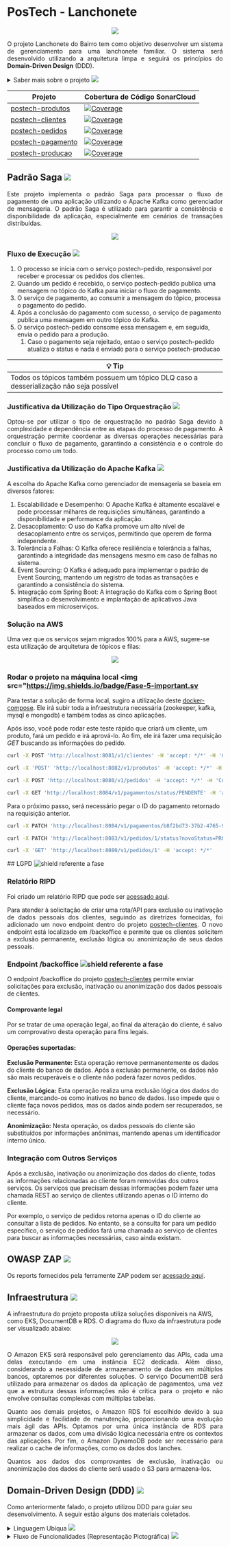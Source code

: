# PosTech - Lanchonete

<p align="center">
  <img src="https://github.com/postech-lanchonete/.github/blob/main/profile/logo.png?raw=true" />
</p>

<p align="justify">
  O projeto Lanchonete do Bairro tem como objetivo desenvolver um sistema de gerenciamento para uma lanchonete familiar. O sistema será desenvolvido utilizando a arquitetura limpa e seguirá os princípios do <b>Domain-Driven Design</b> (DDD).
</p>
<details>
  <summary>Saber mais sobre o projeto <img src="https://img.shields.io/badge/Fase-1-white.svg?"></summary>
  <p align="justify">
  Através desse sistema, os clientes terão acesso a uma interface intuitiva onde poderão realizar pedidos e efetuar pagamentos de forma prática. Será possível montar o combo de lanches com opções de lanche, acompanhamento e bebida. O sistema também permitirá que os clientes acompanhem o progresso do seu pedido, desde a confirmação até a entrega ou retirada.
  </p>
  <p align="justify">
    Além das funcionalidades voltadas para os clientes, o sistema contará com um painel administrativo que permitirá o gerenciamento de clientes, produtos e categorias. O estabelecimento poderá cadastrar novos clientes, gerenciar campanhas promocionais, adicionar, editar e remover produtos, definindo nome, categoria, preço, descrição e imagens. Também será possível acompanhar os pedidos em andamento e verificar o tempo de espera de cada pedido.
  </p>
  <p align="justify">
    O projeto será desenvolvido utilizando a linguagem de programação Java 17 e o framework Spring Boot. Será integrado ao banco de dados MariaDB para armazenar as informações dos clientes, produtos e pedidos. Além disso, o projeto incluirá a documentação do sistema utilizando a linguagem ubíqua (DDD) e a implementação de *endpoints* RESTful para as funcionalidades descritas.
  </p>
  <p align="justify">
    Com o projeto Lanchonete do Bairro, pretendemos criar um sistema eficiente e intuitivo que facilite o processo de pedido e pagamento, proporcionando uma experiência agradável aos clientes e auxiliando o estabelecimento.
  </p>
</details>

| Projeto                   | Cobertura de Código SonarCloud |
|---------------------------|--------------------------------|
| [postech-produtos](https://github.com/postech-lanchonete/postech-produtos) | [![Coverage](https://sonarcloud.io/api/project_badges/measure?project=postech-lanchonete_postech-produtos&metric=coverage)](https://sonarcloud.io/summary/new_code?id=postech-lanchonete_postech-produtos) |
| [postech-clientes](https://github.com/postech-lanchonete/postech-clientes) | [![Coverage](https://sonarcloud.io/api/project_badges/measure?project=postech-lanchonete_postech-clientes&metric=coverage)](https://sonarcloud.io/summary/new_code?id=postech-lanchonete_postech-clientes) |
| [postech-pedidos](https://github.com/postech-lanchonete/postech-pedidos) | [![Coverage](https://sonarcloud.io/api/project_badges/measure?project=postech-lanchonete_postech-pedidos&metric=coverage)](https://sonarcloud.io/summary/new_code?id=postech-lanchonete_postech-pedidos) |
| [postech-pagamento](https://github.com/postech-lanchonete/postech-pagamento) | [![Coverage](https://sonarcloud.io/api/project_badges/measure?project=postech-lanchonete_postech-pagamento&metric=coverage)](https://sonarcloud.io/summary/new_code?id=postech-lanchonete_postech-pagamento) |
| [postech-producao](https://github.com/postech-lanchonete/postech-producao) | [![Coverage](https://sonarcloud.io/api/project_badges/measure?project=postech-lanchonete_postech-producao&metric=coverage)](https://sonarcloud.io/summary/new_code?id=postech-lanchonete_postech-producao) |

## Padrão Saga <img src="https://img.shields.io/badge/Fase-5-important.svg?">

<p align="justify">
  Este projeto implementa o padrão Saga para processar o fluxo de pagamento de uma aplicação utilizando o Apache Kafka como gerenciador de mensageria. O padrão Saga é utilizado para garantir a consistência e disponibilidade da aplicação, especialmente em cenários de transações distribuídas.
</p>

<p align="center">
  <img src="https://github.com/postech-lanchonete/.github/assets/20681811/ca72bd9b-d630-48cd-8654-8aeca107682c" />
</p>

### Fluxo de Execução <img src="https://img.shields.io/badge/Fase-5-important.svg?">

1. O processo se inicia com o serviço postech-pedido, responsável por receber e processar os pedidos dos clientes.
2. Quando um pedido é recebido, o serviço postech-pedido publica uma mensagem no tópico do Kafka para iniciar o fluxo de pagamento.
3. O serviço de pagamento, ao consumir a mensagem do tópico, processa o pagamento do pedido.
4. Após a conclusão do pagamento com sucesso, o serviço de pagamento publica uma mensagem em outro tópico do Kafka.
5. O serviço postech-pedido consome essa mensagem e, em seguida, envia o pedido para a produção.
   1. Caso o pagamento seja rejeitado, entao o serviço postech-pedido atualiza o status e nada é enviado para o serviço postech-producao
  
| 💡 Tip |
|--------|
| Todos os tópicos também possuem um tópico DLQ caso a desserialização não seja possível |


### Justificativa da Utilização do Tipo Orquestração <img src="https://img.shields.io/badge/Fase-5-important.svg?">

<p align="justify">
  Optou-se por utilizar o tipo de orquestração no padrão Saga devido à complexidade e dependência entre as etapas do processo de pagamento. A orquestração permite coordenar as diversas operações necessárias para concluir o fluxo de pagamento, garantindo a consistência e o controle do processo como um todo.
</p>

### Justificativa da Utilização do Apache Kafka <img src="https://img.shields.io/badge/Fase-5-important.svg?">
A escolha do Apache Kafka como gerenciador de mensageria se baseia em diversos fatores:

1. Escalabilidade e Desempenho: O Apache Kafka é altamente escalável e pode processar milhares de requisições simultâneas, garantindo a disponibilidade e performance da aplicação.
2. Desacoplamento: O uso do Kafka promove um alto nível de desacoplamento entre os serviços, permitindo que operem de forma independente.
3. Tolerância a Falhas: O Kafka oferece resiliência e tolerância a falhas, garantindo a integridade das mensagens mesmo em caso de falhas no sistema.
4. Event Sourcing: O Kafka é adequado para implementar o padrão de Event Sourcing, mantendo um registro de todas as transações e garantindo a consistência do sistema.
5. Integração com Spring Boot: A integração do Kafka com o Spring Boot simplifica o desenvolvimento e implantação de aplicativos Java baseados em microserviços.

### Solução na AWS

Uma vez que os serviços sejam migrados 100% para a AWS, sugere-se esta utilização de arquitetura de tópicos e filas:

<p align="center">
  <img src="https://github.com/postech-lanchonete/.github/assets/20681811/66783608-c155-4489-86c0-fb1e180328f0?raw=true" />
</p>

### Rodar o projeto na máquina local <img src="https://img.shields.io/badge/Fase-5-important.sv

Para testar a solução de forma local, sugiro a utilização deste [docker-compose](../infra/docker-compose.yml). Ele irá subir toda a infraestrutura necessária (zookeeper, kafka, mysql e mongodb) e também todas as cinco aplicações.

Após isso, você pode rodar este teste rápido que criará um cliente, um produto, fará um pedido e irá aprová-lo. Ao fim, ele irá fazer uma requisição *GET* buscando as informações do pedido.

```sh
curl -X POST 'http://localhost:8081/v1/clientes' -H 'accept: */*' -H 'Content-Type: application/json' -d '{ "nome": "Daniel", "sobrenome": "Silva", "email": "daniel.silva@postech.com", "cpf": "123", "senha": "123" }'
```

```sh
curl -X 'POST' 'http://localhost:8082/v1/produtos' -H 'accept: */*' -H 'Content-Type: application/json' -d '{"nome": "Hambúrguer", "categoria": "LANCHE", "preco": 10.99, "descricao": "Hambúrguer de carne bovina com queijo, alface, tomate e molho especial", "imagem": "https://example.com/hamburguer.jpg"}'
```

```sh
curl -X POST 'http://localhost:8080/v1/pedidos' -H 'accept: */*' -H 'Content-Type: application/json' -d '{ "idCliente": 1, "idsProdutos": [ 1 ] }'
```

```sh
curl -X GET 'http://localhost:8084/v1/pagamentos/status/PENDENTE' -H 'accept: application/json'
```

Para o próximo passo, será necessário pegar o ID do pagamento retornado na requisição anterior.

```sh
curl -X PATCH 'http://localhost:8084/v1/pagamentos/b8f2bd73-37b2-4765-942e-248eaf352b0c/status/APROVADO' -H 'accept: application/json'
```
```sh
curl -X PATCH 'http://localhost:8083/v1/pedidos/1/status?novoStatus=PRONTO' -H 'accept: */*'
```

```sh
curl -X 'GET' 'http://localhost:8080/v1/pedidos/1' -H 'accept: */*'
```
</p>

</details>
## LGPD  <img src="https://img.shields.io/badge/Fase-5-important.svg?" alt="shield referente a fase">

### Relatório RIPD

Foi criado um relatório RIPD que pode ser [acessado aqui](https://postech-lanchonete.github.io/postech-relatorios/lgpd/).

<p align="justify">
Para atender à solicitação de criar uma rota/API para exclusão ou inativação de dados pessoais dos clientes, seguindo as diretrizes fornecidas, foi adicionado um novo endpoint dentro do projeto <a href="https://github.com/postech-lanchonete/postech-clientes">postech-clientes</a>. O novo endpoint está localizado em /backoffice e permite que os clientes solicitem a exclusão permanente, exclusão lógica ou anonimização de seus dados pessoais.
</p>

### Endpoint /backoffice  <img src="https://img.shields.io/badge/Fase-5-important.svg?" alt="shield referente a fase">
O endpoint /backoffice do projeto <a href="https://github.com/postech-lanchonete/postech-clientes">postech-clientes</a> permite enviar solicitações para exclusão, inativação ou anonimização dos dados pessoais de clientes.

#### Comprovante legal

Por se tratar de uma operação legal, ao final da alteração do cliente, é salvo um comprovativo desta operação para fins legais.

#### Operações suportadas:

**Exclusão Permanente:** Esta operação remove permanentemente os dados do cliente do banco de dados. Após a exclusão permanente, os dados não são mais recuperáveis e o cliente não poderá fazer novos pedidos.

**Exclusão Lógica:** Esta operação realiza uma exclusão lógica dos dados do cliente, marcando-os como inativos no banco de dados. Isso impede que o cliente faça novos pedidos, mas os dados ainda podem ser recuperados, se necessário.

**Anonimização:** Nesta operação, os dados pessoais do cliente são substituídos por informações anônimas, mantendo apenas um identificador interno único.

### Integração com Outros Serviços

Após a exclusão, inativação ou anonimização dos dados do cliente, todas as informações relacionadas ao cliente foram removidas dos outros serviços. Os serviços que precisam dessas informações podem fazer uma chamada REST ao serviço de clientes utilizando apenas o ID interno do cliente.

Por exemplo, o serviço de pedidos retorna apenas o ID do cliente ao consultar a lista de pedidos. No entanto, se a consulta for para um pedido específico, o serviço de pedidos fará uma chamada ao serviço de clientes para buscar as informações necessárias, caso ainda existam.

## OWASP ZAP  <img src="https://img.shields.io/badge/Fase-5-important.svg?">

Os reports fornecidos pela ferramente ZAP podem ser [acessado aqui](https://postech-lanchonete.github.io/postech-relatorios/zap/).

## Infraestrutura <img src="https://img.shields.io/badge/Fase-5-important.svg?">

A infraestrutura do projeto proposta utiliza soluções disponíveis na AWS, como EKS, DocumentDB e RDS. O diagrama do fluxo da infraestrutura pode ser visualizado abaixo:

<p align="center">
  <img src="https://github.com/postech-lanchonete/.github/assets/20681811/b032dab3-06ab-424f-b413-6ee965f097eb?raw=true" />
</p>

<p align="justify">
  O Amazon EKS será responsável pelo gerenciamento das APIs, cada uma delas executando em uma instância EC2 dedicada. Além disso, considerando a necessidade de armazenamento de dados em múltiplos bancos, optaremos por diferentes soluções. O serviço DocumentDB será utilizado para armazenar os dados da aplicação de pagamentos, uma vez que a estrutura dessas informações não é crítica para o projeto e não envolve consultas complexas com múltiplas tabelas. 
</p>
<p align="justify">
  Quanto aos demais projetos, o Amazon RDS foi escolhido devido à sua simplicidade e facilidade de manutenção, proporcionando uma evolução mais ágil das APIs. Optamos por uma única instância de RDS para armazenar os dados, com uma divisão lógica necessária entre os contextos das aplicações. Por fim, o Amazon DynamoDB pode ser necessário para realizar o cache de informações, como os dados dos lanches.
</p>
<p align="justify">
  Quantos aos dados dos comprovantes de exclusão, inativação ou anonimização dos dados do cliente será usado o S3 para armazena-los.
</p>

## Domain-Driven Design (DDD) <img src="https://img.shields.io/badge/Fase-1-white.svg?">

Como anteriormente falado, o projeto utilizou DDD para guiar seu desenvolvimento. A seguir estão alguns dos materiais coletados. 

<details>
  <summary>Linguagem Ubíqua <img src="https://img.shields.io/badge/Fase-1-white.svg?"></summary>

1. Lanchonete: Estabelecimento que oferece uma variedade de alimentos e bebidas.
2. Cliente: Pessoa que faz um pedido na lanchonete.
3. Pedido: Solicitação de alimentos e/ou bebidas feita por um cliente.
4. Produto: Produtos que compõem um pedido
5. Acompanhamento: Opção adicional selecionada pelo cliente para acompanhar seu lanche.
6. Lanche: Alimento principal do pedido, como hamburguês, pizza, etc.
7. Acompanhamento: Alimento secundário do pedido, como batata frita, salada, etc.
8. Bebida: Opção de bebida selecionada pelo cliente.
9. Sobremesa: Complemento da alimentação.
10. Pagamento: Processo de efetuar o pagamento do pedido.
11. Sistema de Pedido: Tela ou dispositivo no estabelecimento que mostra o status do pedido em diferentes etapas para os clientes e para a equipe da cozinha.
12. Equipe da cozinha: Funcionários responsáveis por preparar os pedidos.
13. Status do Pedido: Indicador do progresso do pedido, dividido em:
14. Recebido: Pedido registrado e aguardando preparação.
15. Em preparação: Pedido em processo de preparação na cozinha.
16. Pronto: Pedido concluído e pronto para retirada.
17. Finalizado: Pedido entregue e finalizado.
18. Entrega: Processo de notificar o cliente quando o pedido está pronto para retirada.
19. Acompanhamento de Pedidos: Funcionalidade que permite acompanhar o status dos pedidos em andamento e estimar o tempo de espera.
20. Balcão de recolha: Local físico onde os pedidos são entregas quando finalizado para a recolha pelo cliente.
</details>

<details>
  <summary>Fluxo de Funcionalidades (Representação Pictográfica) <img src="https://img.shields.io/badge/Fase-1-white.svg?"></summary>

<p align="justify">
  Alguns dos fluxos que este Sistema se propõe a resolver são os de realização do pedido e seu pagamento e a preparação e entrega do pedido. Os fluxos foram mapeados como são feitos hoje, sem a implementação do sistema, e como se visualiza após a sua implementação.
</p>

### Preparação e entrega do pedido

<p align="center">
  <img src="profile/fluxo_1_ddd.png" />
</p>

Fluxo 1. Fluxo antigo onde o pedido é recebido pela equipe de cozinha por uma anotação em papel e prepara todos os produtos, sem informar seu status a ninguém.

### Novo fluxo de preparação e entrega do pedido

<p align="center">
  <img src="profile/fluxo_2_ddd.png" />
</p>

Fluxo 2. Novo fluxo proposto onde a equipe de cozinha pode visualizar os pedidos em um sistema de pedidos e à medida que os produtos são feitos, seu status é alterado e o cliente pode acompanhar este status.

### Realização do pedido e seu pagamento

<p align="center">
  <img src="profile/fluxo_3_ddd.png" />
</p>

Fluxo 3. Fluxo antigo onde o cliente depende de um funcionário para realizar o pedido e pagamento. Além disso o pedido só é enviado para a equipe da cozinha por uma ação do funcionário.

### Novo fluxo de realização do pedido e seu pagamento

<p align="center">
  <img src="profile/fluxo_4_ddd.png" />
</p>

Fluxo 4. Fluxo atualizado com nova proposta. Cliente pode interagir diretamente com a interface de seleção de produtos e realizar ele mesmo o pagamento. Além disso, o pedido vai diretamente para o sistema de pedidos assim que o pagamento é realizado.

</details>
